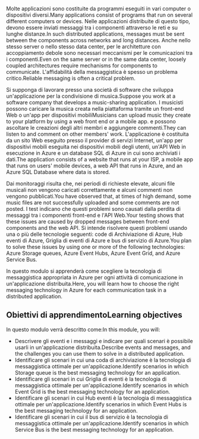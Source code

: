 <span data-ttu-id="beb94-101">Molte applicazioni sono costituite da programmi eseguiti in vari computer o dispositivi diversi.</span><span class="sxs-lookup"><span data-stu-id="beb94-101">Many applications consist of programs that run on several different computers or devices.</span></span> <span data-ttu-id="beb94-102">Nelle applicazioni distribuite di questo tipo, devono essere inviati messaggi tra i componenti attraverso le reti e su lunghe distanze.</span><span class="sxs-lookup"><span data-stu-id="beb94-102">In such distributed applications, messages must be sent between the components across networks and long distances.</span></span> <span data-ttu-id="beb94-103">Anche nello stesso server o nello stesso data center, per le architetture con accoppiamento debole sono necessari meccanismi per le comunicazioni tra i componenti.</span><span class="sxs-lookup"><span data-stu-id="beb94-103">Even on the same server or in the same data center, loosely coupled architectures require mechanisms for components to communicate.</span></span> <span data-ttu-id="beb94-104">L'affidabilità della messaggistica è spesso un problema critico.</span><span class="sxs-lookup"><span data-stu-id="beb94-104">Reliable messaging is often a critical problem.</span></span>

<span data-ttu-id="beb94-105">Si supponga di lavorare presso una società di software che sviluppa un'applicazione per la condivisione di musica.</span><span class="sxs-lookup"><span data-stu-id="beb94-105">Suppose you work at a software company that develops a music-sharing application.</span></span> <span data-ttu-id="beb94-106">I musicisti possono caricare la musica creata nella piattaforma tramite un front-end Web o un'app per dispositivi mobili</span><span class="sxs-lookup"><span data-stu-id="beb94-106">Musicians can upload music they create to your platform by using a web front end or a mobile app.</span></span> <span data-ttu-id="beb94-107">e possono ascoltare le creazioni degli altri membri e aggiungere commenti.</span><span class="sxs-lookup"><span data-stu-id="beb94-107">They can listen to and comment on other members' work.</span></span> <span data-ttu-id="beb94-108">L'applicazione è costituita da un sito Web eseguito presso il provider di servizi Internet, un'app per dispositivi mobili eseguita nei dispositivi mobili degli utenti, un'API Web in esecuzione in Azure e un database SQL di Azure in cui sono archiviati i dati.</span><span class="sxs-lookup"><span data-stu-id="beb94-108">The application consists of a website that runs at your ISP, a mobile app that runs on users' mobile devices, a web API that runs in Azure, and an Azure SQL Database where data is stored.</span></span>

<span data-ttu-id="beb94-109">Dai monitoraggi risulta che, nei periodi di richieste elevate, alcuni file musicali non vengono caricati correttamente e alcuni commenti non vengono pubblicati.</span><span class="sxs-lookup"><span data-stu-id="beb94-109">You have observed that, at times of high demand, some music files are not successfully uploaded and some comments are not posted.</span></span> <span data-ttu-id="beb94-110">I test indicano che questi problemi sono causati dalla perdita di messaggi tra i componenti front-end e l'API Web.</span><span class="sxs-lookup"><span data-stu-id="beb94-110">Your testing shows that these issues are caused by dropped messages between front-end components and the web API.</span></span> <span data-ttu-id="beb94-111">Si intende risolvere questi problemi usando una o più delle tecnologie seguenti: code di Archiviazione di Azure, Hub eventi di Azure, Griglia di eventi di Azure e bus di servizio di Azure.</span><span class="sxs-lookup"><span data-stu-id="beb94-111">You plan to solve these issues by using one or more of the following technologies: Azure Storage queues, Azure Event Hubs, Azure Event Grid, and Azure Service Bus.</span></span>

<span data-ttu-id="beb94-112">In questo modulo si apprenderà come scegliere la tecnologia di messaggistica appropriata in Azure per ogni attività di comunicazione in un'applicazione distribuita.</span><span class="sxs-lookup"><span data-stu-id="beb94-112">Here, you will learn how to choose the right messaging technology in Azure for each communication task in a distributed application.</span></span>

## <a name="learning-objectives"></a><span data-ttu-id="beb94-113">Obiettivi di apprendimento</span><span class="sxs-lookup"><span data-stu-id="beb94-113">Learning objectives</span></span>
<span data-ttu-id="beb94-114">In questo modulo verrà descritto come:</span><span class="sxs-lookup"><span data-stu-id="beb94-114">In this module, you will:</span></span>

- <span data-ttu-id="beb94-115">Descrivere gli eventi e i messaggi e indicare per quali scenari è possibile usarli in un'applicazione distribuita.</span><span class="sxs-lookup"><span data-stu-id="beb94-115">Describe events and messages, and the challenges you can use them to solve in a distributed application.</span></span>
- <span data-ttu-id="beb94-116">Identificare gli scenari in cui una coda di archiviazione è la tecnologia di messaggistica ottimale per un'applicazione.</span><span class="sxs-lookup"><span data-stu-id="beb94-116">Identify scenarios in which Storage queue is the best messaging technology for an application.</span></span>
- <span data-ttu-id="beb94-117">Identificare gli scenari in cui Griglia di eventi è la tecnologia di messaggistica ottimale per un'applicazione.</span><span class="sxs-lookup"><span data-stu-id="beb94-117">Identify scenarios in which Event Grid is the best messaging technology for an application.</span></span>
- <span data-ttu-id="beb94-118">Identificare gli scenari in cui Hub eventi è la tecnologia di messaggistica ottimale per un'applicazione.</span><span class="sxs-lookup"><span data-stu-id="beb94-118">Identify scenarios in which Event Hubs is the best messaging technology for an application.</span></span>
- <span data-ttu-id="beb94-119">Identificare gli scenari in cui il bus di servizio è la tecnologia di messaggistica ottimale per un'applicazione.</span><span class="sxs-lookup"><span data-stu-id="beb94-119">Identify scenarios in which Service Bus is the best messaging technology for an application.</span></span>
